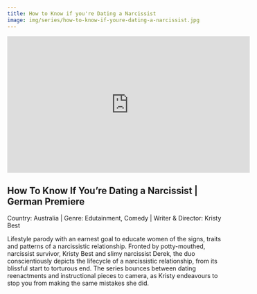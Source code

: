 ```yaml
---
title: How to Know if you're Dating a Narcissist
image: img/series/how-to-know-if-youre-dating-a-narcissist.jpg
---
```

<iframe width="560" height="315" src="https://www.youtube.com/embed/6Rp33Lvo3O8?controls=1" frameborder="0" allow="accelerometer; autoplay; encrypted-media; gyroscope; picture-in-picture" allowfullscreen></iframe>

## How To Know If You’re Dating a Narcissist | German Premiere
Country: Australia | Genre: Edutainment, Comedy | Writer & Director: Kristy Best

Lifestyle parody with an earnest goal to educate women of the signs, traits and patterns of a narcissistic relationship. Fronted by potty-mouthed, narcissist survivor, Kristy Best and slimy narcissist Derek, the duo conscientiously depicts the lifecycle of a narcissistic relationship, from its blissful start to torturous end. The series bounces between dating reenactments and instructional pieces to camera, as Kristy endeavours to stop you from making the same mistakes she did. 